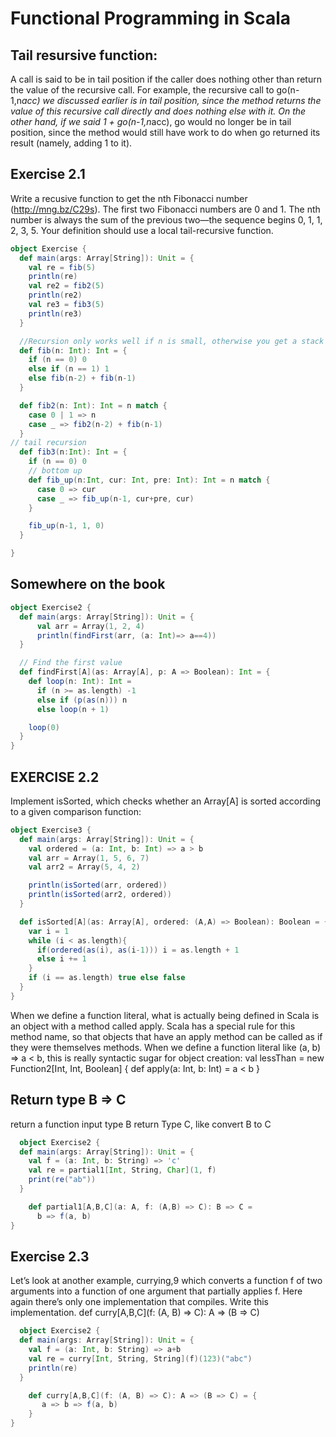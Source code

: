 Functional Programming in Scala
==
## Tail resursive function:  
A call is said to be in tail position if the caller does nothing other than return the value
of the recursive call. For example, the recursive call to go(n-1,n*acc) we discussed
earlier is in tail position, since the method returns the value of this recursive call directly
and does nothing else with it. On the other hand, if we said 1 + go(n-1,n*acc), go
would no longer be in tail position, since the method would still have work to do when
go returned its result (namely, adding 1 to it).
## Exercise 2.1
Write a recusive function to get the nth Fibonacci number (http://mng.bz/C29s).
The first two Fibonacci numbers are 0 and 1. The nth number is always the sum of the
previous two—the sequence begins 0, 1, 1, 2, 3, 5. Your definition should use a
local tail-recursive function.
```Scala
object Exercise {
  def main(args: Array[String]): Unit = {
    val re = fib(5)
    println(re)
    val re2 = fib2(5)
    println(re2)
    val re3 = fib3(5)
    println(re3)
  }

  //Recursion only works well if n is small, otherwise you get a stack overflow exception.
  def fib(n: Int): Int = {
    if (n == 0) 0
    else if (n == 1) 1
    else fib(n-2) + fib(n-1)
  }

  def fib2(n: Int): Int = n match {
    case 0 | 1 => n
    case _ => fib2(n-2) + fib(n-1)
  }
// tail recursion 
  def fib3(n:Int): Int = {
    if (n == 0) 0
    // bottom up
    def fib_up(n:Int, cur: Int, pre: Int): Int = n match {
      case 0 => cur
      case _ => fib_up(n-1, cur+pre, cur)
    }

    fib_up(n-1, 1, 0)
  }

}

```

## Somewhere on the book
 

```scala
object Exercise2 {
  def main(args: Array[String]): Unit = {
      val arr = Array(1, 2, 4)
      println(findFirst(arr, (a: Int)=> a==4))
  }

  // Find the first value
  def findFirst[A](as: Array[A], p: A => Boolean): Int = {
    def loop(n: Int): Int =
      if (n >= as.length) -1
      else if (p(as(n))) n
      else loop(n + 1)

    loop(0)
  }
}

```

## EXERCISE 2.2
 
Implement isSorted, which checks whether an Array[A] is sorted according to a
given comparison function:
```scala
object Exercise3 {
  def main(args: Array[String]): Unit = {
    val ordered = (a: Int, b: Int) => a > b
    val arr = Array(1, 5, 6, 7)
    val arr2 = Array(5, 4, 2)

    println(isSorted(arr, ordered))
    println(isSorted(arr2, ordered))
  }

  def isSorted[A](as: Array[A], ordered: (A,A) => Boolean): Boolean = {
    var i = 1
    while (i < as.length){
      if(ordered(as(i), as(i-1))) i = as.length + 1
      else i += 1
    }
    if (i == as.length) true else false
  }
}
```
When we define a function literal, what is actually being defined in Scala is an object
with a method called apply. Scala has a special rule for this method name, so that
objects that have an apply method can be called as if they were themselves methods.
When we define a function literal like (a, b) => a < b, this is really syntactic
sugar for object creation:
val lessThan = new Function2[Int, Int, Boolean] {
def apply(a: Int, b: Int) = a < b
}

## Return type B => C 
return a function input type B return Type C,  like convert B to C

```scala
  object Exercise2 {
  def main(args: Array[String]): Unit = {
    val f = (a: Int, b: String) => 'c'
    val re = partial1[Int, String, Char](1, f)
    print(re("ab"))
  }

    def partial1[A,B,C](a: A, f: (A,B) => C): B => C =
      b => f(a, b)
}
```

## Exercise 2.3
Let’s look at another example, currying,9 which converts a function f of two arguments
into a function of one argument that partially applies f. Here again there’s only one
implementation that compiles. Write this implementation.
def curry[A,B,C](f: (A, B) => C): A => (B => C)

```scala
  object Exercise2 {
  def main(args: Array[String]): Unit = {
    val f = (a: Int, b: String) => a+b
    val re = curry[Int, String, String](f)(123)("abc")
    println(re)
  }

    def curry[A,B,C](f: (A, B) => C): A => (B => C) = {
       a => b => f(a, b)
    }
}
```


